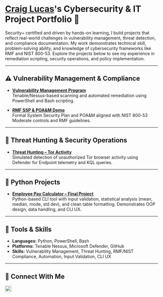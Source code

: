# <a href="https://www.linkedin.com/in/craig-lucas-jr-2a6352229/">Craig Lucas</a>'s Cybersecurity & IT Project Portfolio 🔐

Security+ certified and driven by hands-on learning, I build projects that reflect real-world challenges in vulnerability management, threat detection, and compliance documentation. My work demonstrates technical skill, problem-solving ability, and knowledge of cybersecurity frameworks like RMF and NIST 800-53. Explore the projects below to see my experience in remediation scripting, security operations, and policy implementation.

---

## ⚠️ Vulnerability Management & Compliance

- **[Vulnerability Management Program](https://github.com/CraigLucas-0924/Vulnerability-Management-Program/tree/main)**  
  Tenable/Nessus-based scanning and automated remediation using PowerShell and Bash scripting.

- **[RMF SSP & POA&M Demo](https://github.com/CraigLucas-0924/RMF-SSP-POA&M-Demo)**  
  Formal System Security Plan and POA&M aligned with NIST 800-53 Moderate controls and RMF guidelines.

---

## 🚨 Threat Hunting & Security Operations

- **[Threat Hunting – Tor Activity](https://github.com/CraigLucas-0924/threat-hunting-scenario-tor)**  
  Simulated detection of unauthorized Tor browser activity using Defender for Endpoint telemetry and KQL queries.

---

## 🧮 Python Projects

- **[Employee Pay Calculator – Final Project](https://github.com/CraigLucas-0924/employee-pay-calculator)**  
  Python-based CLI tool with input validation, statistical analysis (mean, median, mode, std dev), and clean table formatting. Demonstrates OOP design, data handling, and CLI UX.

---

## 📌 Tools & Skills

- **Languages:** Python, PowerShell, Bash  
- **Platforms:** Tenable Nessus, Microsoft Defender, GitHub  
- **Skills:** Vulnerability Management, Threat Hunting, RMF/NIST Compliance, Automation, Input Validation, CLI UX


---

## 🤳 Connect With Me

[<img align="left" alt="Craig Lucas LinkedIn" width="22px" src="https://cdn.jsdelivr.net/npm/simple-icons@v3/icons/linkedin.svg" />](https://www.linkedin.com/in/craig-lucas-jr-2a6352229/)


